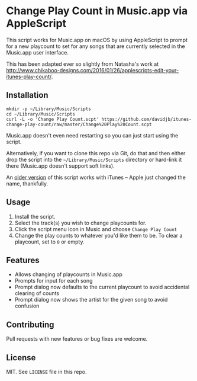 # Change Play Count in Music.app via AppleScript

This script works for Music.app on macOS by using AppleScript to prompt for a new
playcount to set for any songs that are currently selected in the Music.app user
interface.

This has been adapted ever so slightly from Natasha's work at
<http://www.chikaboo-designs.com/2016/01/26/applescripts-edit-your-itunes-play-count/>.

## Installation

    mkdir -p ~/Library/Music/Scripts
    cd ~/Library/Music/Scripts
    curl -L -o 'Change Play Count.scpt' https://github.com/davidjb/itunes-change-play-count/raw/master/Change%20Play%20Count.scpt

Music.app doesn't even need restarting so you can just start using the script.

Alternatively, if you want to clone this repo via Git, do that and then either
drop the script into the `~/Library/Music/Scripts` directory or hard-link it
there (Music.app doesn't support soft links).

An [older
version](https://github.com/davidjb/itunes-change-play-count/commit/1ea469e9b6e6c84ba3316a64194173acc92a9278)
of this script works with iTunes – Apple just changed the name, thankfully.

## Usage

1. Install the script.
1. Select the track(s) you wish to change playcounts for.
1. Click the script menu icon in Music and choose `Change Play Count`
1. Change the play counts to whatever you'd like them to be.  To clear a
   playcount, set to `0` or empty.

## Features

* Allows changing of playcounts in Music.app
* Prompts for input for each song
* Prompt dialog now defaults to the current playcount to avoid accidental
  clearing of counts
* Prompt dialog now shows the artist for the given song to avoid confusion

## Contributing

Pull requests with new features or bug fixes are welcome.

## License

MIT. See `LICENSE` file in this repo.
